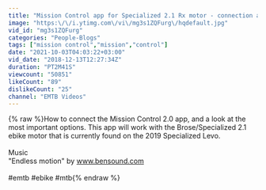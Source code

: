 ```yaml
---
title: "Mission Control app for Specialized 2.1 Rx motor - connection and settings"
image: "https:\/\/i.ytimg.com\/vi\/mg3s1ZQFurg\/hqdefault.jpg"
vid_id: "mg3s1ZQFurg"
categories: "People-Blogs"
tags: ["mission control","mission","control"]
date: "2021-10-03T04:03:22+03:00"
vid_date: "2018-12-13T12:27:34Z"
duration: "PT2M41S"
viewcount: "50851"
likeCount: "89"
dislikeCount: "25"
channel: "EMTB Videos"
---
```

{% raw %}How to connect the Mission Control 2.0 app, and a look at the most important options. This app will work with the Brose/Specialized 2.1 ebike motor that is currently found on the 2019 Specialized Levo.<br /><br />Music<br />&quot;Endless motion&quot; by www.bensound.com<br /><br />#emtb #ebike #mtb{% endraw %}
